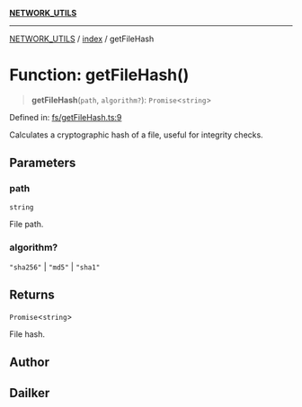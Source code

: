 [**NETWORK_UTILS**](../../README.md)

***

[NETWORK_UTILS](../../README.md) / [index](../README.md) / getFileHash

# Function: getFileHash()

> **getFileHash**(`path`, `algorithm?`): `Promise`\<`string`\>

Defined in: [fs/getFileHash.ts:9](https://github.com/dailker/everyutil-js/blob/7799f3f003cb23f425be3f1c83c38483e2648188/src/fs/getFileHash.ts#L9)

Calculates a cryptographic hash of a file, useful for integrity checks.

## Parameters

### path

`string`

File path.

### algorithm?

`"sha256"` | `"md5"` | `"sha1"`

## Returns

`Promise`\<`string`\>

File hash.

## Author

## Dailker
